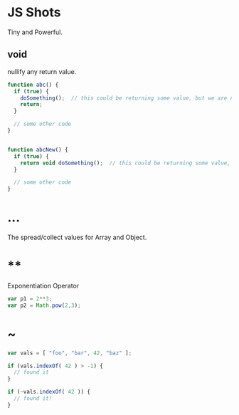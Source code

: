 # JS Shots

Tiny and Powerful.

## void

nullify any return value.


```js
function abc() {
  if (true) {
    doSomething();  // this could be returning some value, but we are not interested in it.
    return;
  }

  // some other code
}


function abcNew() {
  if (true) {
    return void doSomething();  // this could be returning some value, but we are not interested in it.
  }

  // some other code
}

```



# ...

The spread/collect values for Array and Object.



# **

Exponentiation Operator

```js
var p1 = 2**3;
var p2 = Math.pow(2,3);
```

# ~

```js
var vals = [ "foo", "bar", 42, "baz" ];

if (vals.indexOf( 42 ) > -1) {
  // found it
}

if (~vals.indexOf( 42 )) {
  // found it!
}
```
